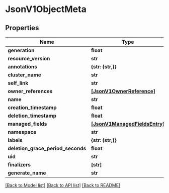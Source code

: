 # JsonV1ObjectMeta


## Properties
Name | Type | Description | Notes
------------ | ------------- | ------------- | -------------
**generation** | **float** |  | [optional] 
**resource_version** | **str** |  | [optional] 
**annotations** | **{str: (str,)}** |  | [optional] 
**cluster_name** | **str** |  | [optional] 
**self_link** | **str** |  | [optional] 
**owner_references** | [**[JsonV1OwnerReference]**](JsonV1OwnerReference.md) |  | [optional] 
**name** | **str** |  | [optional] 
**creation_timestamp** | **float** |  | [optional] 
**deletion_timestamp** | **float** |  | [optional] 
**managed_fields** | [**[JsonV1ManagedFieldsEntry]**](JsonV1ManagedFieldsEntry.md) |  | [optional] 
**namespace** | **str** |  | [optional] 
**labels** | **{str: (str,)}** |  | [optional] 
**deletion_grace_period_seconds** | **float** |  | [optional] 
**uid** | **str** |  | [optional] 
**finalizers** | **[str]** |  | [optional] 
**generate_name** | **str** |  | [optional] 

[[Back to Model list]](../README.md#documentation-for-models) [[Back to API list]](../README.md#documentation-for-api-endpoints) [[Back to README]](../README.md)


